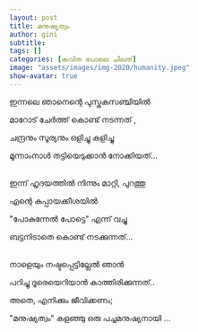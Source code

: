 ```yaml
---
layout: post
title: മനുഷ്യത്വം
author: gini
subtitle: 
tags: []
categories: [കവിത പോലെ ചിലത്]
image: "assets/images/img-2020/humanity.jpeg"
show-avatar: true
---
```


ഇന്നലെ ഞാനെന്റെ പുസ്തകസഞ്ചിയില്‍ 

മാറോട് ചേര്‍ത്ത്  കൊണ്ട് നടന്നത് ,

ചന്ദ്രനും സൂര്യനും ഒളിച്ചു കളിച്ചു

മൂന്നാംനാള്‍ തട്ടിയെടുക്കാന്‍ നോക്കിയത്...

<br>
ഇന്ന് ഹൃദയത്തില്‍ നിന്നും മാറ്റി, പുറത്തു 

എന്റെ കുപ്പായക്കീശയില്‍

"പോകുന്നേല്‍ പോട്ടെ" എന്ന് വച്ചു

ബട്ടനിടാതെ  കൊണ്ട് നടക്കുന്നത്...

<br>
നാളെയും നഷ്ടപ്പെട്ടില്ലേല്‍ ഞാന്‍ 

പറിച്ചു ദൂരെയെറിയാന്‍ കാത്തിരിക്കുന്നത്..

അതെ, എനിക്കും ജീവിക്കണം;

"മനുഷ്യത്വം" കളഞ്ഞു ഒരു പച്ചമനുഷ്യനായി ...